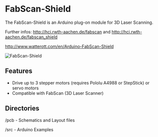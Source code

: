 # FabScan-Shield
The FabScan-Shield is an Arduino plug-on module for 3D Laser Scanning.

Further infos: <http://hci.rwth-aachen.de/fabscan> and <http://hci.rwth-aachen.de/fabscan_shield>

<http://www.watterott.com/en/Arduino-FabScan-Shield>

![FabScan-Shield](https://github.com/watterott/FabScan-Shield/raw/master/img/fabscan-shield.jpg)


## Features
 * Drive up to 3 stepper motors (requires Pololu A4988 or StepStick) or servo motors
 * Compatible with FabScan (3D Laser Scanner)


## Directories
 /pcb - Schematics and Layout files
 
 /src - Arduino Examples
